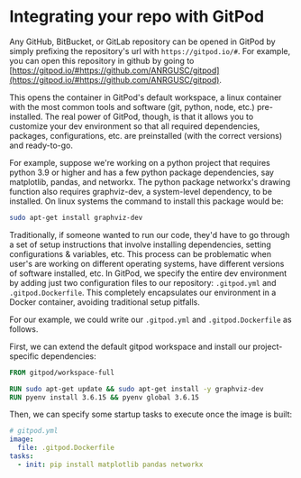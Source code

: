 # Integrating your repo with GitPod

Any GitHub, BitBucket, or GitLab repository can be opened in GitPod by simply prefixing the repository's url with ```https://gitpod.io/#```.
For example, you can open this repository in github by going to [https://gitpod.io/#https://github.com/ANRGUSC/gitpod](https://gitpod.io/#https://github.com/ANRGUSC/gitpod).

This opens the container in GitPod's default workspace, a linux container with the most common tools and software (git, python, node, etc.) pre-installed.
The real power of GitPod, though, is that it allows you to customize your dev environment so that all required dependencies, packages, configurations, etc. are preinstalled (with the correct versions) and ready-to-go.

For example, suppose we're working on a python project that requires python 3.9 or higher and has a few python package dependencies, say matplotlib, pandas, and networkx. 
The python package networkx's drawing function also requires graphviz-dev, a system-level dependency, to be installed. 
On linux systems the command to install this package would be:

```bash
sudo apt-get install graphviz-dev
```

Traditionally, if someone wanted to run our code, they'd have to go through a set of setup instructions that involve installing dependencies, setting configurations & variables, etc. 
This process can be problematic when user's are working on different operating systems, have different versions of software installed, etc.
In GitPod, we specify the entire dev environment by adding just two configuration files to our repository: ```.gitpod.yml``` and ```.gitpod.Dockerfile```.
This completely encapsulates our environment in a Docker container, avoiding traditional setup pitfalls.

For our example, we could write our ```.gitpod.yml``` and ```.gitpod.Dockerfile``` as follows.

First, we can extend the default gitpod workspace and install our project-specific dependencies:
```Dockerfile
FROM gitpod/workspace-full

RUN sudo apt-get update && sudo apt-get install -y graphviz-dev
RUN pyenv install 3.6.15 && pyenv global 3.6.15
```

Then, we can specify some startup tasks to execute once the image is built:
```yml
# gitpod.yml
image:
  file: .gitpod.Dockerfile
tasks:
  - init: pip install matplotlib pandas networkx
```




